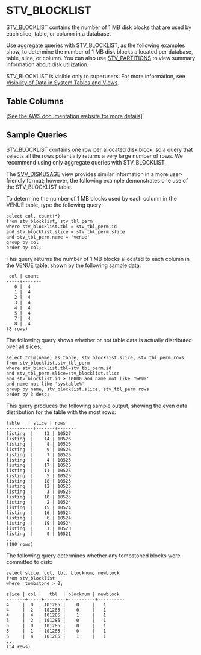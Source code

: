 # STV\_BLOCKLIST<a name="r_STV_BLOCKLIST"></a>

STV\_BLOCKLIST contains the number of 1 MB disk blocks that are used by each slice, table, or column in a database\.

Use aggregate queries with STV\_BLOCKLIST, as the following examples show, to determine the number of 1 MB disk blocks allocated per database, table, slice, or column\. You can also use [STV\_PARTITIONS](r_STV_PARTITIONS.md) to view summary information about disk utilization\.

STV\_BLOCKLIST is visible only to superusers\. For more information, see [Visibility of Data in System Tables and Views](c_visibility-of-data.md)\.

## Table Columns<a name="r_STV_BLOCKLIST-table-columns"></a>

[\[See the AWS documentation website for more details\]](http://docs.aws.amazon.com/redshift/latest/dg/r_STV_BLOCKLIST.html)

## Sample Queries<a name="r_STV_BLOCKLIST-sample-queries"></a>

STV\_BLOCKLIST contains one row per allocated disk block, so a query that selects all the rows potentially returns a very large number of rows\. We recommend using only aggregate queries with STV\_BLOCKLIST\.

The [SVV\_DISKUSAGE](r_SVV_DISKUSAGE.md) view provides similar information in a more user\-friendly format; however, the following example demonstrates one use of the STV\_BLOCKLIST table\.

To determine the number of 1 MB blocks used by each column in the VENUE table, type the following query: 

```
select col, count(*)
from stv_blocklist, stv_tbl_perm
where stv_blocklist.tbl = stv_tbl_perm.id
and stv_blocklist.slice = stv_tbl_perm.slice
and stv_tbl_perm.name = 'venue'
group by col
order by col;
```

This query returns the number of 1 MB blocks allocated to each column in the VENUE table, shown by the following sample data: 

```
 col | count
-----+-------
   0 |  4
   1 |  4
   2 |  4
   3 |  4
   4 |  4
   5 |  4
   7 |  4
   8 |  4
(8 rows)
```

The following query shows whether or not table data is actually distributed over all slices: 

```
select trim(name) as table, stv_blocklist.slice, stv_tbl_perm.rows
from stv_blocklist,stv_tbl_perm
where stv_blocklist.tbl=stv_tbl_perm.id
and stv_tbl_perm.slice=stv_blocklist.slice
and stv_blocklist.id > 10000 and name not like '%#m%'
and name not like 'systable%'
group by name, stv_blocklist.slice, stv_tbl_perm.rows
order by 3 desc;
```

This query produces the following sample output, showing the even data distribution for the table with the most rows: 

```
table   | slice | rows
----------+-------+-------
listing  |    13 | 10527
listing  |    14 | 10526
listing  |     8 | 10526
listing  |     9 | 10526
listing  |     7 | 10525
listing  |     4 | 10525
listing  |    17 | 10525
listing  |    11 | 10525
listing  |     5 | 10525
listing  |    18 | 10525
listing  |    12 | 10525
listing  |     3 | 10525
listing  |    10 | 10525
listing  |     2 | 10524
listing  |    15 | 10524
listing  |    16 | 10524
listing  |     6 | 10524
listing  |    19 | 10524
listing  |     1 | 10523
listing  |     0 | 10521
...
(180 rows)
```

The following query determines whether any tombstoned blocks were committed to disk: 

```
select slice, col, tbl, blocknum, newblock
from stv_blocklist
where  tombstone > 0;

slice | col |   tbl  | blocknum | newblock
-------+-----+--------+----------+----------
4     |  0  | 101285 |    0     |   1
4     |  2  | 101285 |    0     |   1
4     |  4  | 101285 |    1     |   1
5     |  2  | 101285 |    0     |   1
5     |  0  | 101285 |    0     |   1
5     |  1  | 101285 |    0     |   1
5     |  4  | 101285 |    1     |   1
...
(24 rows)
```